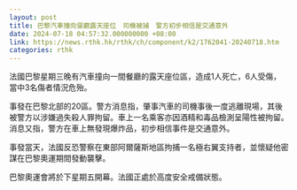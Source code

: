 ```yaml
---
layout: post
title: 巴黎汽車撞向餐廳露天座位　司機被捕　警方初步相信是交通意外
date: 2024-07-18 04:57:32.000000000 +08:00
link: https://news.rthk.hk/rthk/ch/component/k2/1762041-20240718.htm
categories: rthk
---
```


法國巴黎星期三晚有汽車撞向一間餐廳的露天座位區，造成1人死亡，6人受傷，當中3名傷者情況危殆。

事發在巴黎北部的20區。警方消息指，肇事汽車的司機事後一度逃離現場，其後被警方以涉嫌過失殺人罪拘留。車上一名乘客亦因酒精和毒品檢測呈陽性被拘留。消息又指，警方在車上無發現爆炸品，初步相信事件是交通意外。

事發當天，法國反恐警察在東部阿爾薩斯地區拘捕一名極右翼支持者，並懷疑他密謀在巴黎奧運期間發動襲擊。

巴黎奧運會將於下星期五開幕。法國正處於高度安全戒備狀態。
